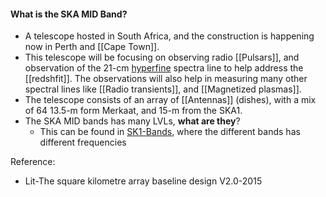 #### What is the SKA MID Band?
- A telescope hosted in South Africa, and the construction is happening now in Perth and [[Cape Town]]. 
- This telescope will be focusing on observing radio [[Pulsars]], and observation of the 21-cm [hyperfine]( https://lightmachinery.com/spectrometers/hyperfine-hf-series-spectrometers/?gclid=Cj0KCQjwuaiXBhCCARIsAKZLt3kXqqsh4v-VuY8_rFCRguW1QFvuOCiBvy6mwWsPrP106f8M3qwu_SYaAo9MEALw_wcB) spectra line to help address the [[redshfit]]. The observations will also help in measuring many other spectral lines like [[Radio transients]], and [[Magnetized plasmas]]. 
- The telescope consists of an array of [[Antennas]] (dishes), with a mix of 64 13.5-m form Merkaat, and 15-m from the SKA1.
- The SKA MID bands has many LVLs, **what are they**?
	- This can be found in [SK1-Bands](https://astronomers-old-site.skatelescope.org/ska/), where the different bands has different frequencies


Reference: 
- Lit-The square kilometre array baseline design V2.0-2015